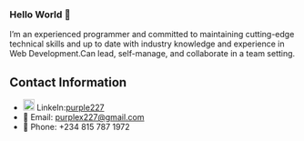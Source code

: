 
### Hello World 👋

I’m an experienced programmer and committed to
maintaining cutting-edge technical skills and up to
date with industry knowledge and experience in Web Development.Can
lead, self-manage, and collaborate in a team setting.

## Contact Information

- <img src="https://upload.wikimedia.org/wikipedia/commons/c/ca/LinkedIn_logo_initials.png" alt="LinkedIn Logo" width="20" height="20"/> LinkeIn:[purple227](https://www.linkedin.com/in/purple227/)
- 📧 Email: [purplex227@gmail.com](mailto:purplex227@gmail.com)
- 📱 Phone: +234 815 787 1972

